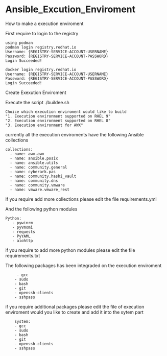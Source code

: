 # Ansible_Excution_Enviroment
How to make a execution enviroment

First require to login to the registry
```
using podman
podman login registry.redhat.io
Username: {REGISTRY-SERVICE-ACCOUNT-USERNAME}
Password: {REGISTRY-SERVICE-ACCOUNT-PASSWORD}
Login Succeeded!
```

```
docker login registry.redhat.io
Username: {REGISTRY-SERVICE-ACCOUNT-USERNAME}
Password: {REGISTRY-SERVICE-ACCOUNT-PASSWORD}
Login Succeeded!
```

Create Exexution Enviroment 

Execute the script ./buildee.sh
```
Choice which execution enviroment would like to build
"1. Execution environment supported on RHEL 9"
"2. Execution environment supported on RHEL 8"
"3. Execution environment for AWX"
```
currently all the execution enviroments have the following Ansible collections 

```
collections:
  - name: awx.awx
  - name: ansible.posix
  - name: ansible.utils
  - name: community.general
  - name: cyberark.pas
  - name: community.hashi_vault
  - name: community.dns
  - name: community.vmware
  - name: vmware.vmware_rest
```
If you require add more collections please edit the file requirements.yml



And the following python modules 
```
Python:
   - pywinrm
   - pyVmomi
   - requests
   - PyYAML
   - aiohttp
```

if you require to add more python modules please edit the file requirements.txt

The following packages has been integraded on the execution enviroment
```
     - gcc
    - sudo
    - bash
    - git
    - openssh-clients
    - sshpass
```

if you require additional packages please edit the file of execution enviroment would you like to create and add it into the sytem part 
```
    system:
    - gcc
    - sudo
    - bash
    - git
    - openssh-clients
    - sshpass
```